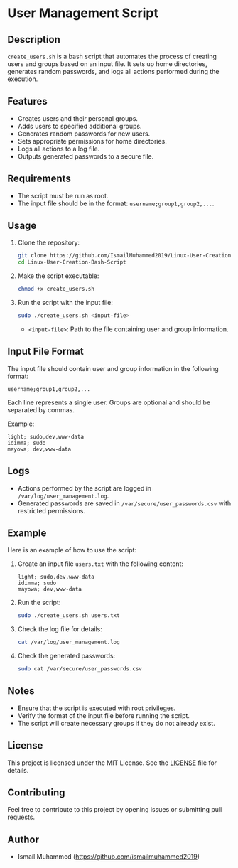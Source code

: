 # User Management Script

## Description

`create_users.sh` is a bash script that automates the process of creating users and groups based on an input file. It sets up home directories, generates random passwords, and logs all actions performed during the execution.

## Features

- Creates users and their personal groups.
- Adds users to specified additional groups.
- Generates random passwords for new users.
- Sets appropriate permissions for home directories.
- Logs all actions to a log file.
- Outputs generated passwords to a secure file.

## Requirements

- The script must be run as root.
- The input file should be in the format: `username;group1,group2,...`.

## Usage

1. Clone the repository:
    ```sh
    git clone https://github.com/IsmailMuhammed2019/Linux-User-Creation-Bash-Script
    cd Linux-User-Creation-Bash-Script
    ```

2. Make the script executable:
    ```sh
    chmod +x create_users.sh
    ```

3. Run the script with the input file:
    ```sh
    sudo ./create_users.sh <input-file>
    ```

    - `<input-file>`: Path to the file containing user and group information.

## Input File Format

The input file should contain user and group information in the following format:
```
username;group1,group2,...
```
Each line represents a single user. Groups are optional and should be separated by commas.

Example:
```
light; sudo,dev,www-data
idimma; sudo
mayowa; dev,www-data
```

## Logs

- Actions performed by the script are logged in `/var/log/user_management.log`.
- Generated passwords are saved in `/var/secure/user_passwords.csv` with restricted permissions.

## Example

Here is an example of how to use the script:

1. Create an input file `users.txt` with the following content:
    ```
    light; sudo,dev,www-data
    idimma; sudo
    mayowa; dev,www-data
    ```

2. Run the script:
    ```sh
    sudo ./create_users.sh users.txt
    ```

3. Check the log file for details:
    ```sh
    cat /var/log/user_management.log
    ```

4. Check the generated passwords:
    ```sh
    sudo cat /var/secure/user_passwords.csv
    ```

## Notes

- Ensure that the script is executed with root privileges.
- Verify the format of the input file before running the script.
- The script will create necessary groups if they do not already exist.

## License

This project is licensed under the MIT License. See the [LICENSE](LICENSE) file for details.

## Contributing

Feel free to contribute to this project by opening issues or submitting pull requests.

## Author

- Ismail Muhammed (https://github.com/ismailmuhammed2019)

```
